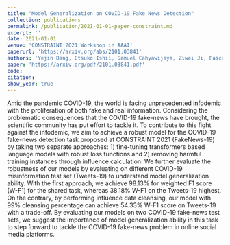 ```yaml
---
title: "Model Generalization on COVID-19 Fake News Detection"
collection: publications
permalink: /publication/2021-01-01-paper-constraint.md
excerpt: ''
date: 2021-01-01
venue: 'CONSTRAINT 2021 Workshop in AAAI'
paperurl: 'https://arxiv.org/abs/2101.03841'
authors: 'Yejin Bang, Etsuko Ishii, Samuel Cahyawijaya, Ziwei Ji, Pascale Fung'
paper: 'https://arxiv.org/pdf/2101.03841.pdf'
code: 
citation: 
show_year: true
---
```

Amid the pandemic COVID-19, the world is facing unprecedented infodemic with the proliferation of both fake and real information. Considering the problematic consequences that the COVID-19 fake-news have brought, the scientific community has put effort to tackle it. To contribute to this fight against the infodemic, we aim to achieve a robust model for the COVID-19 fake-news detection task proposed at CONSTRAINT 2021 (FakeNews-19) by taking two separate approaches: 1) fine-tuning transformers based language models with robust loss functions and 2) removing harmful training instances through influence calculation. We further evaluate the robustness of our models by evaluating on different COVID-19 misinformation test set (Tweets-19) to understand model generalization ability. With the first approach, we achieve 98.13% for weighted F1 score (W-F1) for the shared task, whereas 38.18% W-F1 on the Tweets-19 highest. On the contrary, by performing influence data cleansing, our model with 99% cleansing percentage can achieve 54.33% W-F1 score on Tweets-19 with a trade-off. By evaluating our models on two COVID-19 fake-news test sets, we suggest the importance of model generalization ability in this task to step forward to tackle the COVID-19 fake-news problem in online social media platforms.